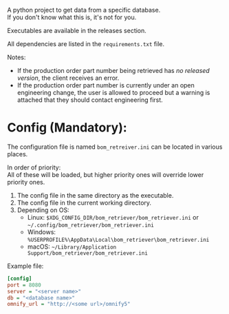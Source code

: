 A python project to get data from a specific database.  
If you don't know what this is, it's not for you.

Executables are available in the releases section.

All dependencies are listed in the `requirements.txt` file.

Notes:

- If the production order part number being retrieved has _no released version_, the client receives an error.
- If the production order part number is currently under an open engineering change, the user is allowed to proceed but a warning is attached that they should contact engineering first.

# Config (Mandatory):

The configuration file is named `bom_retreiver.ini` can be located in various places.

In order of priority:  
All of these will be loaded, but higher priority ones will override lower priority ones.

1. The config file in the same directory as the executable.
2. The config file in the current working directory.
3. Depending on OS:
   - Linux: `$XDG_CONFIG_DIR/bom_retriever/bom_retriever.ini` or `~/.config/bom_retriever/bom_retriever.ini`
   - Windows: `%USERPROFILE%\AppData\Local\bom_retriever\bom_retriever.ini`
   - macOS: `~/Library/Application Support/bom_retriever/bom_retriever.ini`

Example file:

```ini
[config]
port = 8080
server = "<server name>"
db = "<database name>"
omnify_url = "http://<some url>/omnify5"
```
